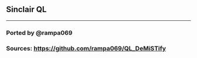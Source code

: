 ## Sinclair QL
---------------

### Ported by @rampa069

### Sources: https://github.com/rampa069/QL_DeMiSTify
